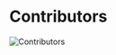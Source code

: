 # Contributors

![Contributors](https://webtask.it.auth0.com/api/run/wt-ludovic_henin-yahoo_com-0/contributors/ludohenin/gulp-inline-ng2-template.svg)